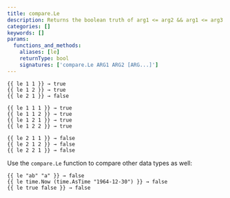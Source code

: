 ```yaml
---
title: compare.Le
description: Returns the boolean truth of arg1 <= arg2 && arg1 <= arg3.
categories: []
keywords: []
params:
  functions_and_methods:
    aliases: [le]
    returnType: bool
    signatures: ['compare.Le ARG1 ARG2 [ARG...]']
---
```


```go-html-template
{{ le 1 1 }} → true
{{ le 1 2 }} → true
{{ le 2 1 }} → false

{{ le 1 1 1 }} → true
{{ le 1 1 2 }} → true
{{ le 1 2 1 }} → true
{{ le 1 2 2 }} → true

{{ le 2 1 1 }} → false
{{ le 2 1 2 }} → false
{{ le 2 2 1 }} → false
```

Use the `compare.Le` function to compare other data types as well:

```go-html-template
{{ le "ab" "a" }} → false
{{ le time.Now (time.AsTime "1964-12-30") }} → false
{{ le true false }} → false
```
